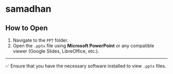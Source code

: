 # samadhan


## How to Open

1. Navigate to the `PPT` folder.  
2. Open the `.pptx` file using **Microsoft PowerPoint** or any compatible viewer (Google Slides, LibreOffice, etc.).  

---

✅ Ensure that you have the necessary software installed to view `.pptx` files.  
